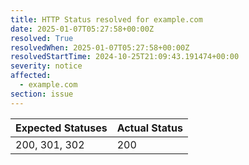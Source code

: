 ```yaml
---
title: HTTP Status resolved for example.com
date: 2025-01-07T05:27:58+00:00Z
resolved: True
resolvedWhen: 2025-01-07T05:27:58+00:00Z
resolvedStartTime: 2024-10-25T21:09:43.191474+00:00
severity: notice
affected:
  - example.com
section: issue
---
```


| Expected Statuses | Actual Status  |
|-------------------|----------------|
| 200, 301, 302 | 200 |
